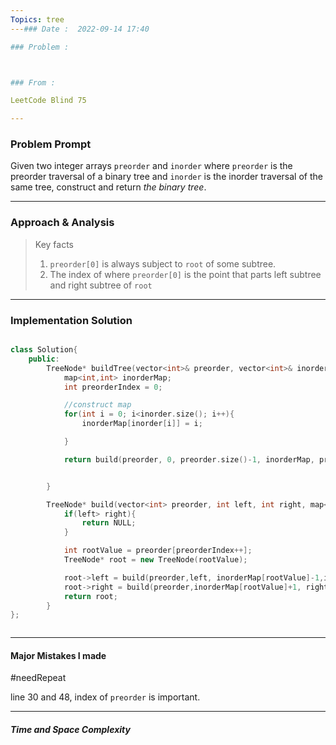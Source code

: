 ```yaml
---
Topics: tree
---### Date :  2022-09-14 17:40

### Problem :



### From : 

LeetCode Blind 75

---
```

### Problem Prompt
Given two integer arrays `preorder` and `inorder` where `preorder` is the preorder traversal of a binary tree and `inorder` is the inorder traversal of the same tree, construct and return _the binary tree_.


---
### Approach & Analysis
> Key facts
>  1.  `preorder[0]` is always subject to `root` of some subtree.
>  2.  The index of where `preorder[0]` is the point that parts left subtree and right subtree of `root`

---
### Implementation Solution
```cpp

class Solution{
    public:
        TreeNode* buildTree(vector<int>& preorder, vector<int>& inorder){
            map<int,int> inorderMap;
            int preorderIndex = 0;

            //construct map
            for(int i = 0; i<inorder.size(); i++){
                inorderMap[inorder[i]] = i;

            }

            return build(preorder, 0, preorder.size()-1, inorderMap, preorderIndex);


        }

        TreeNode* build(vector<int> preorder, int left, int right, map<int,int>& inorderMap, int& preorderIndex){
            if(left> right){
                return NULL;
            }

            int rootValue = preorder[preorderIndex++];
            TreeNode* root = new TreeNode(rootValue);

            root->left = build(preorder,left, inorderMap[rootValue]-1,inorderMap, preorderIndex);
            root->right = build(preorder,inorderMap[rootValue]+1, right, inorderMap, preorderIndex);
            return root;
        }
};



```
---
#### Major Mistakes I made
#needRepeat

line 30 and 48, index of `preorder` is important.



---
##### Time and Space Complexity


